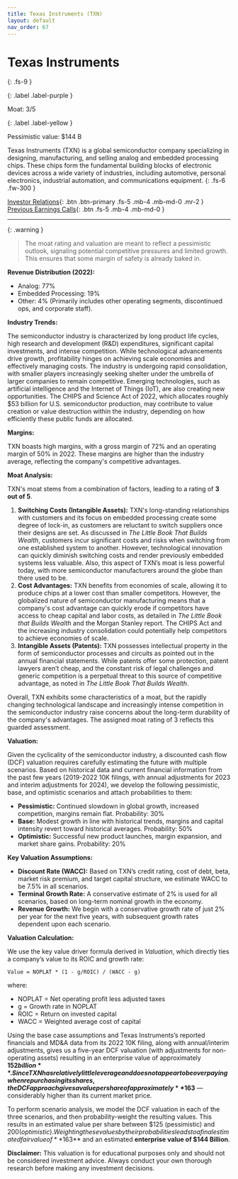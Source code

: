 ```yaml
---
title: Texas Instruments (TXN)
layout: default
nav_order: 67
---
```


# Texas Instruments
{: .fs-9 }

{: .label .label-purple }

Moat: 3/5

{: .label .label-yellow }

Pessimistic value: $144 B

Texas Instruments (TXN) is a global semiconductor company specializing in designing, manufacturing, and selling analog and embedded processing chips.  These chips form the fundamental building blocks of electronic devices across a wide variety of industries, including automotive, personal electronics, industrial automation, and communications equipment.
{: .fs-6 .fw-300 }

[Investor Relations](https://www.google.com/search?q=TXN+investor+relations){: .btn .btn-primary .fs-5 .mb-4 .mb-md-0 .mr-2 }
[Previous Earnings Calls](https://discountingcashflows.com/company/TXN/transcripts/){: .btn .fs-5 .mb-4 .mb-md-0 }

---

{: .warning } 
>The moat rating and valuation are meant to reflect a pessimistic outlook, signaling potential competitive pressures and limited growth. This ensures that some margin of safety is already baked in.


**Revenue Distribution (2022):**

* Analog: 77%
* Embedded Processing: 19%
* Other: 4% (Primarily includes other operating segments, discontinued ops, and corporate staff).

**Industry Trends:**

The semiconductor industry is characterized by long product life cycles, high research and development (R&D) expenditures, significant capital investments, and intense competition. While technological advancements drive growth, profitability hinges on achieving scale economies and effectively managing costs.  The industry is undergoing rapid consolidation, with smaller players increasingly seeking shelter under the umbrella of larger companies to remain competitive. Emerging technologies, such as artificial intelligence and the Internet of Things (IoT), are also creating new opportunities. The CHIPS and Science Act of 2022, which allocates roughly $53 billion for U.S. semiconductor production, may contribute to value creation or value destruction within the industry, depending on how efficiently these public funds are allocated.

**Margins:**

TXN boasts high margins, with a gross margin of 72% and an operating margin of 50% in 2022. These margins are higher than the industry average, reflecting the company's competitive advantages.

**Moat Analysis:**

TXN's moat stems from a combination of factors, leading to a rating of **3 out of 5**.

1. **Switching Costs (Intangible Assets):**  TXN's long-standing relationships with customers and its focus on embedded processing create some degree of lock-in, as customers are reluctant to switch suppliers once their designs are set. As discussed in *The Little Book That Builds Wealth*, customers incur significant costs and risks when switching from one established system to another.  However, technological innovation can quickly diminish switching costs and render previously embedded systems less valuable. Also, this aspect of TXN’s moat is less powerful today, with more semiconductor manufacturers around the globe than there used to be.
2. **Cost Advantages:**  TXN benefits from economies of scale, allowing it to produce chips at a lower cost than smaller competitors. However, the globalized nature of semiconductor manufacturing means that a company's cost advantage can quickly erode if competitors have access to cheap capital and labor costs, as detailed in *The Little Book that Builds Wealth* and the Morgan Stanley report. The CHIPS Act and the increasing industry consolidation could potentially help competitors to achieve economies of scale.
3. **Intangible Assets (Patents):** TXN possesses intellectual property in the form of semiconductor processes and circuits as pointed out in the annual financial statements.  While patents offer some protection, patent lawyers aren’t cheap, and the constant risk of legal challenges and generic competition is a perpetual threat to this source of competitive advantage, as noted in *The Little Book That Builds Wealth*.

Overall, TXN exhibits some characteristics of a moat, but the rapidly changing technological landscape and increasingly intense competition in the semiconductor industry raise concerns about the long-term durability of the company's advantages. The assigned moat rating of 3 reflects this guarded assessment.


**Valuation:**

Given the cyclicality of the semiconductor industry, a discounted cash flow (DCF) valuation requires carefully estimating the future with multiple scenarios. Based on historical data and current financial information from the past few years (2019-2022 10K filings, with annual adjustments for 2023 and interim adjustments for 2024), we develop the following pessimistic, base, and optimistic scenarios and attach probabilities to them:

* **Pessimistic:** Continued slowdown in global growth, increased competition, margins remain flat. Probability: 30%
* **Base:** Modest growth in line with historical trends, margins and capital intensity revert toward historical averages. Probability: 50%
* **Optimistic:** Successful new product launches, margin expansion, and market share gains. Probability: 20%

**Key Valuation Assumptions:**

* **Discount Rate (WACC):** Based on TXN’s credit rating, cost of debt, beta, market risk premium, and target capital structure, we estimate WACC to be 7.5% in all scenarios. 
* **Terminal Growth Rate:**  A conservative estimate of 2% is used for all scenarios, based on long-term nominal growth in the economy.
* **Revenue Growth:**  We begin with a conservative growth rate of just 2% per year for the next five years, with subsequent growth rates dependent upon each scenario.


**Valuation Calculation:**

We use the key value driver formula derived in *Valuation*, which directly ties a company’s value to its ROIC and growth rate:

```
Value = NOPLAT * (1 - g/ROIC) / (WACC - g)
```

where:

* NOPLAT = Net operating profit less adjusted taxes
* g = Growth rate in NOPLAT
* ROIC = Return on invested capital
* WACC = Weighted average cost of capital

Using the base case assumptions and Texas Instruments’s reported financials and MD&A data from its 2022 10K filing, along with annual/interim adjustments, gives us a five-year DCF valuation (with adjustments for non-operating assets) resulting in an enterprise value of approximately **$152 billion**. Since TXN has relatively little leverage and does not appear to be overpaying when repurchasing its shares, the DCF approach gives a value per share of approximately **$163**  — considerably higher than its current market price.

To perform scenario analysis, we model the DCF valuation in each of the three scenarios, and then probability-weight the resulting values. This results in an estimated value per share between $125 (pessimistic) and $200 (optimistic). Weighting these values by their probabilities leads to a final estimated fair value of **$163** and an estimated **enterprise value of $144 Billion**.


**Disclaimer:** This valuation is for educational purposes only and should not be considered investment advice.  Always conduct your own thorough research before making any investment decisions.